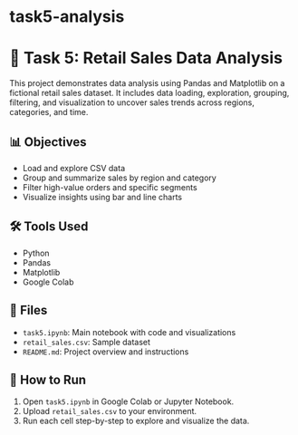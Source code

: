 # task5-analysis
# 🧪 Task 5: Retail Sales Data Analysis

This project demonstrates data analysis using Pandas and Matplotlib on a fictional retail sales dataset. It includes data loading, exploration, grouping, filtering, and visualization to uncover sales trends across regions, categories, and time.

## 📊 Objectives
- Load and explore CSV data
- Group and summarize sales by region and category
- Filter high-value orders and specific segments
- Visualize insights using bar and line charts

## 🛠️ Tools Used
- Python
- Pandas
- Matplotlib
- Google Colab

## 📁 Files
- `task5.ipynb`: Main notebook with code and visualizations
- `retail_sales.csv`: Sample dataset
- `README.md`: Project overview and instructions

## 🚀 How to Run
1. Open `task5.ipynb` in Google Colab or Jupyter Notebook.
2. Upload `retail_sales.csv` to your environment.
3. Run each cell step-by-step to explore and visualize the data.


